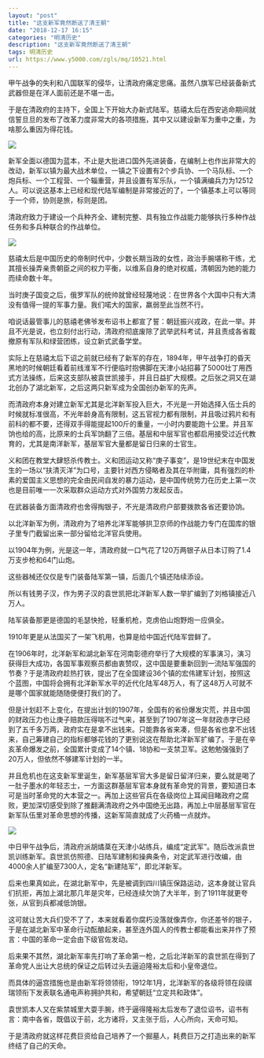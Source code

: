 ```yaml
---
layout: "post"
title: "这支新军竟然断送了清王朝"
date: "2018-12-17 16:15"
categories: "明清历史"
description: "这支新军竟然断送了清王朝"
tags: 明清历史
url: https://www.y5000.com/zgls/mq/10521.html
---
```






甲午战争的失利和八国联军的侵华，让清政府痛定思痛。虽然八旗军已经装备新式武器但是在洋人面前还是不堪一击。

于是在清政府的主持下，全国上下开始大办新式陆军。慈禧太后在西安逃命期间就信誓旦旦的发布了改革力度非常大的各项措施，其中又以建设新军为重中之重，为啥那么重因为得花钱。

![](https://img.y5000.com/uploads/allimg/170113/8-1F113144253224.jpg)

新军全面以德国为蓝本，不止是大批进口国外先进装备，在编制上也作出非常大的改动，新军以镇为最大战术单位，一镇之下设置有2个步兵协、一个马队标、一个炮兵标、一个工程营、一个辎重营，并且设置有军乐队，一个镇满编兵力为12512人。可以说这基本上已经和现代陆军编制是非常接近的了，一个镇基本上可以等同于一个师，协则是旅，标则是团。

清政府致力于建设一个兵种齐全、建制完整、具有独立作战能力能够执行多种作战任务和多兵种联合的作战单位。

![](https://img.y5000.com/uploads/allimg/170113/8-1F113144302330.jpg)

慈禧太后是中国历史的帝制时代中，少数长期当政的女性，政治手腕堪称干练，尤其擅长操弄亲贵朝臣之间的权力平衡，以维系自身的绝对权威，清朝因为她的能力而续命数十年。

当时庚子国变之后，俄罗军队的统帅就曾经轻蔑地说：在世界各个大国中只有大清没有值得一提的军事力量。我们喏大的国家，羸弱至此当然不行。

咱说话最管事儿的慈禧老佛爷发布诏书上都宣了誓：朝廷振兴戎政，在此一举。并且不光是说，也立刻付出行动，清政府彻底废除了武举武科考试，并且责成各省裁撤原有军队和绿营团练，设立新式武备学堂。

实际上在慈禧太后下诏之前就已经有了新军的存在，1894年，甲午战争打的昏天黑地的时候朝廷看着前线淮军不行便临时抱佛脚在天津小站招募了5000壮丁用西式方法操练，后来这支部队被袁世凯接手，并且日益扩大规模。之后张之洞又在湖北创办了湖北新军，之后这两只新军成为全国创办新军的先声。

而清政府本身对建立新军尤其是北洋新军投入巨大，不光是一开始选择入伍士兵的时候就标准很高，不光年龄身高有限制，这五官视力都有限制，并且吸过鸦片和有前科的都不要，还得双手得能提起100斤的重量，一小时内要能跑十公里。并且军饷也给的高，比原来的士兵军饷翻了三倍。基层和中层军官也都启用接受过近代教育的，尤其是南洋新军，基层军官大量都是留日归来的士官生。

义和团在教堂大肆怒杀传教士。义和团运动又称“庚子事变”，是19世纪末在中国发生的一场以“扶清灭洋”为口号，主要针对西方侵略者及其在华附庸，具有强烈的朴素的爱国主义思想的完全由民间自发的暴力运动，是中国传统势力在历史上第一次也是目前唯一一次采取群众运动方式对外国势力发起反击。

在武器装备方面清政府也舍得掏银子，不光是清政府户部要拨款各省还要协饷。

以北洋新军为例，清政府为了培养北洋军能够拱卫京师的作战能力专门在国库的银子里专门截留出来一部分留给北洋官兵使用。

以1904年为例，光是这一年，清政府就一口气花了120万两银子从日本订购了1.4万支步枪和64门山炮。

这些器械还仅仅是专门装备陆军第一镇，后面几个镇还陆续添设。

所以有钱男子汉，作为男子汉的袁世凯把北洋新军人数一举扩编到了刘格镇接近八万人。

陆军装备那更是德国的毛瑟快抢，轻重机枪，克虏伯山炮野炮一应俱全。

1910年更是从法国买了一架飞机用，也算是给中国近代陆军尝鲜了。

在1906年时，北洋新军和湖北新军在河南彰德府举行了大规模的军事演习，演习获得巨大成功，各国军事观察员都由衷赞叹，这中国是要重新回到一流陆军强国的节奏？于是清政府趁热打铁，提出了在全国建设36个镇的宏伟建军计划，按照这个蓝图，中国将会拥有北洋新军水平的近代化陆军48万人，有了这48万人可就不是哪个国家就能随随便便打我们的了。

但是计划赶不上变化，在提出计划的1907年，全国有的省份爆发灾荒，并且中国的财政压力也让庚子赔款压得喘不过气来，甚至到了1907年这一年财政赤字已经到了五千多万两，政府实在是拿不出钱来。只能靠各省来凑，但是各省也拿不出钱来，自己筹建自己的指标都够花钱的了更别说这在帮助北洋新军扩编了。于是在辛亥革命爆发之前，全国累计变成了14个镇、18协和一支禁卫军。这勉勉强强到了20万人，但依然不够建军计划的一半。

并且危机也在这支新军里诞生，新军基层军官大多是留日留洋归来，要么就是喝了一肚子墨水的年轻志士，一方面这群基层军官本身就有革命党的背景，要知道日本可是当时革命党的大本营之一。再加上这些官兵在各级岗位上耳闻目睹政府之腐败，更加深切感受到除了推翻满清政府之外中国绝无出路，再加上中层基层军官在新军队伍里对革命思想的传播，这新军简直就成了火药桶一点就炸。

![](https://img.y5000.com/uploads/allimg/170113/8-1F11314432C17.jpg)

中日甲午战争后，清政府派胡燏棻在天津小站练兵，编成“定武军”。随后改派袁世凯训练新军。袁世凯仿照德、日陆军建制和操典条令，对定武军进行改编，由4000余人扩编至7300人，定名“新建陆军”，即北洋新军。

后来也果真如此，在湖北新军中，先是被调到四川镇压保路运动，这本身就让官兵们抗拒，再加上湖北那几年是灾年，已经连续欠饷了大半年，到了1911年就更夸张，从官到兵都减低饷银。

这可就让苦大兵们受不了了，本来就看着你腐朽没落就像弄你，你还差爷的银子，于是在湖北新军中革命行动酝酿起来，甚至连外国人的传教士都能看出来并作了预言：中国的革命一定会由下级官佐发动。

后来果不其然，湖北新军率先打响了革命第一枪，之后北洋新军的袁世凯在得到了革命党人出让大总统的保证之后转过头去逼迫隆裕太后和小皇帝退位。

而具体的逼宫措施也是由新军将领领衔，1912年1月，北洋新军的各级将领在段祺瑞领衔下发表联名通电声称拥护共和，希望朝廷“立定共和政体”。

袁世凯本人又在紫禁城里大耍手腕，终于逼得隆裕太后发布了退位诏书，诏书有言：南中各省，既倡议于前，北方诸将，又主张于后，人心所向，天命可知。

于是清政府就这样花费巨资给自己培养了一个掘墓人，耗费巨万之打造出来的新军终结了自己的天命。
